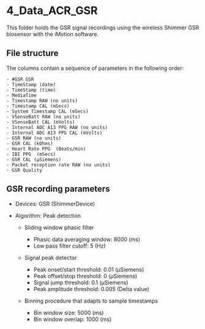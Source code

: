 # 4_Data_ACR_GSR

This folder holds the GSR signal recordings using the wireless Shimmer GSR biosensor with the iMotion software.

	
## File structure 

The columns contain a sequence of parameters in the following order:

	- #GSR GSR
	- TimeStamp (date)
	- TimeStamp (time)
	- MediaTime
	- Timestamp RAW (no units)
	- Timestamp CAL (mSecs)
	- System Timestamp CAL (mSecs)
	- VSenseBatt RAW (no units)
	- VSenseBatt CAL (mVolts)
	- Internal ADC A13 PPG RAW (no units)
	- Internal ADC A13 PPG CAL (mVolts)
	- GSR RAW (no units)
	- GSR CAL (kOhms)
	- Heart Rate PPG  (Beats/min)
	- IBI PPG  (mSecs)
	- GSR CAL (µSiemens)
	- Packet reception rate RAW (no units)
	- GSR Quality
	
## GSR recording parameters

* Devices: GSR (ShimmerDevice)
* Algorithm: Peak detection
	
	* Sliding window phasic filter
		- Phasic data averaging window: 	8000 (ms)
		- Low pass filter cutoff:			5       (Hz)
	
	* Signal peak detector
		- Peak onset/start threshold: 		0.01   (µSiemens)
		- Peak offset/stop threshold:		0        (µSiemens)
		- Signal jump threshold:			0.1     (µSiemens)
		- Peak amplitude threshold:		0.005 (Delta value)
	
	* Binning procedure that adapts to sample timestamps
		- Bin window size: 				5000  (ms)
		- Bin window overlap:				1000  (ms)
